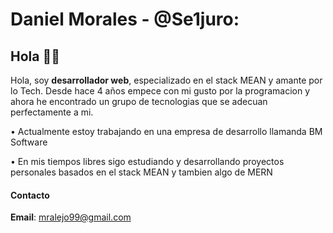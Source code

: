 # Daniel Morales - @Se1juro:

## Hola 👨‍💻

Hola, soy **desarrollador web**, especializado en el stack MEAN y amante por lo Tech. 
Desde hace 4 años empece con mi gusto por la programacion y ahora he encontrado un grupo de tecnologias que se adecuan perfectamente a mi. 

• Actualmente estoy trabajando en una empresa de desarrollo llamanda BM Software

• En mis tiempos libres sigo estudiando y desarrollando proyectos personales basados en el stack MEAN y tambien algo de MERN

#### Contacto 

**Email**: mralejo99@gmail.com 
